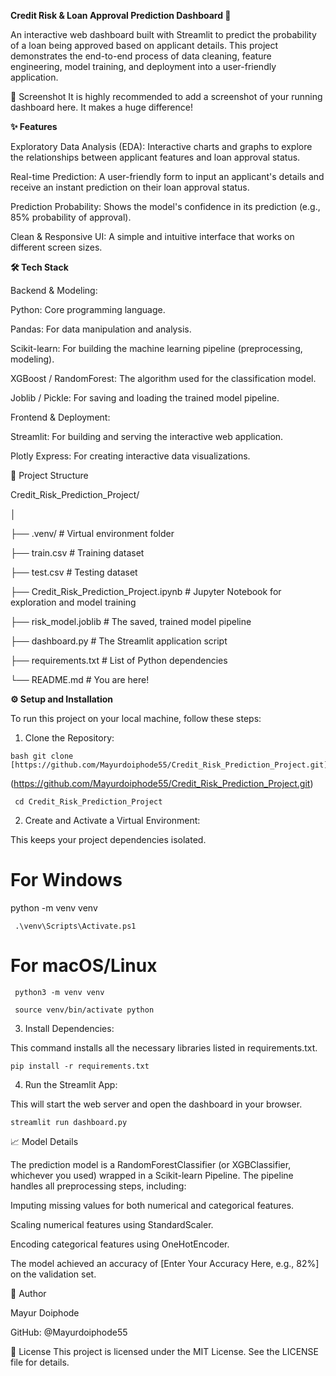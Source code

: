 __Credit Risk & Loan Approval Prediction Dashboard 🏦__

An interactive web dashboard built with Streamlit to predict the probability of a loan being approved based on applicant details. This project demonstrates the end-to-end process of data cleaning, feature engineering, model training, and deployment into a user-friendly application.

📸 Screenshot
It is highly recommended to add a screenshot of your running dashboard here. It makes a huge difference!

__✨ Features__

Exploratory Data Analysis (EDA): Interactive charts and graphs to explore the relationships between applicant features and loan approval status.

Real-time Prediction: A user-friendly form to input an applicant's details and receive an instant prediction on their loan approval status.

Prediction Probability: Shows the model's confidence in its prediction (e.g., 85% probability of approval).

Clean & Responsive UI: A simple and intuitive interface that works on different screen sizes.

__🛠️ Tech Stack__

Backend & Modeling:

Python: Core programming language.

Pandas: For data manipulation and analysis.

Scikit-learn: For building the machine learning pipeline (preprocessing, modeling).

XGBoost / RandomForest: The algorithm used for the classification model.

Joblib / Pickle: For saving and loading the trained model pipeline.

Frontend & Deployment:

Streamlit: For building and serving the interactive web application.

Plotly Express: For creating interactive data visualizations.

📂 Project Structure

Credit_Risk_Prediction_Project/

│

├── .venv/                  # Virtual environment folder

├── train.csv               # Training dataset

├── test.csv                # Testing dataset

├── Credit_Risk_Prediction_Project.ipynb  # Jupyter Notebook for exploration and model training

├── risk_model.joblib       # The saved, trained model pipeline

├── dashboard.py            # The Streamlit application script

├── requirements.txt        # List of Python dependencies

└── README.md               # You are here!

__⚙️ Setup and Installation__

To run this project on your local machine, follow these steps:

1. Clone the Repository:

<pre><code>bash git clone [https://github.com/Mayurdoiphode55/Credit_Risk_Prediction_Project.git]</code></pre>

(https://github.com/Mayurdoiphode55/Credit_Risk_Prediction_Project.git)

<pre><code> cd Credit_Risk_Prediction_Project </code></pre>

2. Create and Activate a Virtual Environment:

This keeps your project dependencies isolated.

# For Windows

python -m venv venv </code></pre>

<pre><code> .\venv\Scripts\Activate.ps1 </code></pre>

# For macOS/Linux

<pre><code> python3 -m venv venv </code></pre>

<pre><code> source venv/bin/activate python </code></pre>



3. Install Dependencies:

This command installs all the necessary libraries listed in requirements.txt.

<pre><code>pip install -r requirements.txt</code></pre>

4. Run the Streamlit App:

This will start the web server and open the dashboard in your browser.

<pre><code>streamlit run dashboard.py </code></pre>

📈 Model Details

The prediction model is a RandomForestClassifier (or XGBClassifier, whichever you used) wrapped in a Scikit-learn Pipeline. The pipeline handles all preprocessing steps, including:

Imputing missing values for both numerical and categorical features.

Scaling numerical features using StandardScaler.

Encoding categorical features using OneHotEncoder.

The model achieved an accuracy of [Enter Your Accuracy Here, e.g., 82%] on the validation set.

👤 Author

Mayur Doiphode

GitHub: @Mayurdoiphode55


📄 License
This project is licensed under the MIT License. See the LICENSE file for details.

